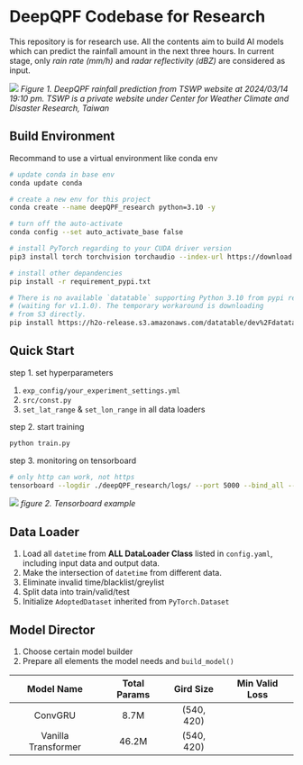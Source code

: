 # DeepQPF Codebase for Research
This repository is for research use. All the contents aim to build AI models which can predict the rainfall amount in the next three hours. In current stage, only *rain rate (mm/h)* and *radar reflectivity (dBZ)* are considered as input. 

![](./visualization/tswp_example.png)
*Figure 1. DeepQPF rainfall prediction from TSWP website at 2024/03/14 19:10 pm. TSWP is a private website under Center for Weather Climate and Disaster Research, Taiwan*

## Build Environment
Recommand to use a virtual environment like conda env
```bash
# update conda in base env
conda update conda

# create a new env for this project
conda create --name deepQPF_research python=3.10 -y

# turn off the auto-activate
conda config --set auto_activate_base false

# install PyTorch regarding to your CUDA driver version
pip3 install torch torchvision torchaudio --index-url https://download.pytorch.org/whl/cu118

# install other depandencies
pip install -r requirement_pypi.txt

# There is no available `datatable` supporting Python 3.10 from pypi repo
# (waiting for v1.1.0). The temporary workaround is downloading 
# from S3 directly.
pip install https://h2o-release.s3.amazonaws.com/datatable/dev%2Fdatatable-1.1.0a2132%2Fdatatable-1.1.0a2132-cp310-cp310-manylinux_2_12_x86_64.whl#sha256=db998c9bdba371e4bd6861282c60744c8ac0ba2c1ca1f2aa1fe1857d48f1d413
```

## Quick Start
step 1. set hyperparameters
1. `exp_config/your_experiment_settings.yml`
2. `src/const.py`
3. `set_lat_range` & `set_lon_range` in all data loaders

step 2. start training
```bash
python train.py
```

step 3. monitoring on tensorboard
```bash
# only http can work, not https
tensorboard --logdir ./deepQPF_research/logs/ --port 5000 --bind_all --load_fast=false
```

![](./visualization/tb_example.png)
*figure 2. Tensorboard example*

## Data Loader
1. Load all `datetime` from **ALL DataLoader Class** listed in `config.yaml`, including input data and output data.
2. Make the intersection of `datetime` from different data.
3. Eliminate invalid time/blacklist/greylist
4. Split data into train/valid/test
5. Initialize `AdoptedDataset` inherited from `PyTorch.Dataset`

## Model Director
1. Choose certain model builder
2. Prepare all elements the model needs and `build_model()`

|Model Name|Total Params|Gird Size|Min Valid Loss|
|:----:|:----:|:----:|:----:|
|ConvGRU|8.7M|(540, 420)||
|Vanilla Transformer|46.2M|(540, 420)||
